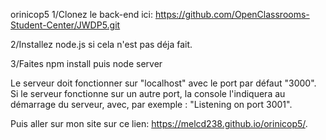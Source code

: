 orinicop5
1/Clonez le back-end ici: https://github.com/OpenClassrooms-Student-Center/JWDP5.git

2/Installez node.js si cela n'est pas déja fait.

3/Faites npm install puis node server

Le serveur doit fonctionner sur "localhost" avec le port par défaut "3000". Si le serveur fonctionne sur un autre port, la console l'indiquera au démarrage du serveur, avec, par exemple : "Listening on port 3001".

Puis aller sur mon site sur ce lien: https://melcd238.github.io/orinicop5/.
